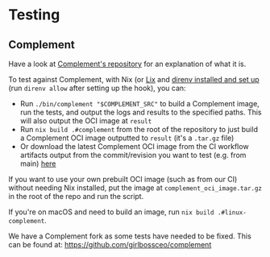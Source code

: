 # Testing

## Complement

Have a look at [Complement's repository][complement] for an explanation of what
it is.

To test against Complement, with Nix (or [Lix](https://lix.systems) and
[direnv installed and set up][direnv] (run `direnv allow` after setting up the hook), you can:

* Run `./bin/complement "$COMPLEMENT_SRC"` to build a Complement image, run
the tests, and output the logs and results to the specified paths. This will also output the OCI image
at `result`
* Run `nix build .#complement` from the root of the repository to just build a
Complement OCI image outputted to `result` (it's a `.tar.gz` file)
* Or download the latest Complement OCI image from the CI workflow artifacts
output from the commit/revision you want to test (e.g. from main)
[here][ci-workflows]

If you want to use your own prebuilt OCI image (such as from our CI) without needing
Nix installed, put the image at `complement_oci_image.tar.gz` in the root of the repo
and run the script.

If you're on macOS and need to build an image, run `nix build .#linux-complement`.

We have a Complement fork as some tests have needed to be fixed. This can be found
at: <https://github.com/girlbossceo/complement>

[ci-workflows]: https://github.com/girlbossceo/conduwuit/actions/workflows/ci.yml?query=event%3Apush+is%3Asuccess+actor%3Agirlbossceo
[complement]: https://github.com/matrix-org/complement
[direnv]: https://direnv.net/docs/hook.html
